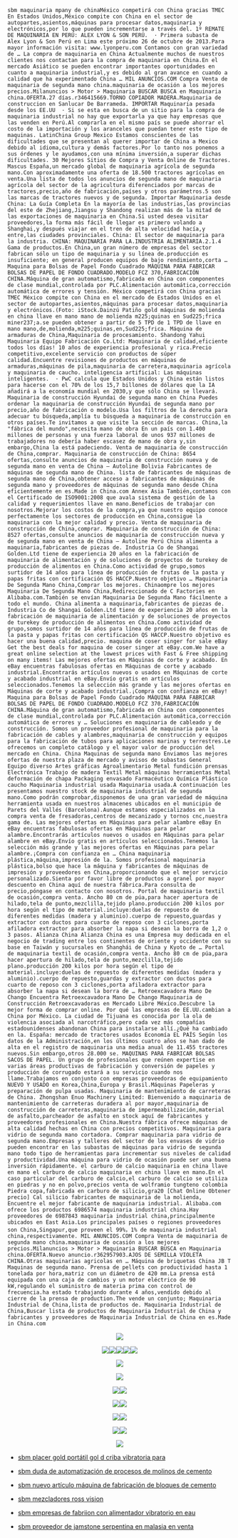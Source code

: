 
```
sbm maquinaria mpany de chinaMéxico competirá con China gracias TMEC En Estados Unidos,México compite con China en el sector de autopartes,asientos,máquinas para procesar datos,maquinaria y electrónicos,por lo que pueden incrementarse a través del. 1º REMATE DE MAQUINARIA EN PERÚ: ALEX LYON & SON PERÚ.  · Primera subasta de Alex Lyon & Son Perú en Lima este próximo 26 de octubre de 2013.Para mayor información visita: www.lyonperu.com Contamos con gran variedad de … La compra de maquinaria en China Actualmente muchos de nuestros clientes nos contactan para la compra de maquinaria en China.En el mercado Asiático se pueden encontrar importantes oportunidades en cuanto a maquinaria industrial,y es debido al gran avance en cuando a calidad que ha experimentado China … MIL ANUNCIOS.COM Compra Venta de maquinaria de segunda mano china.maquinaria de ocasión a los mejores precios.Milanuncios > Motor > Maquinaria BUSCAR BUSCA en Maquinaria china.OFERTA.27 días.r346415669.TORNO COPIADOR MADERA.Maquinaria de construccion en Sanlucar De Barrameda. IMPORTAR Maquinaria pesada desde los EE.UU  · Si se esta en busca de un sitio para la compra de maquinaria industrial no hay que exportarla ya que hay empresas que las venden en Perú.Al comprarla en el mismo país se puede ahorrar el costo de la importación y los aranceles que puedan tener este tipo de maquinas. LatinChina Group Mexico Estamos conscientes de las dificultades que se presentan al querer importar de China a Mexico debido al idioma,cultura y demás factores.Por lo tanto nos ponemos a sus órdenes y le ayudamos,con una mínima inversión,a superar dichas dificultades. 30 Mejores Sitios de Compra y Venta Online de Tractores. Mascus España,un mercado global de maquinaria agrícola de segunda mano.Con aproximadamente una oferta de 18.500 tractores agrícolas en venta.Una lista de todos los anuncios de segunda mano de maquinaria agrícola del sector de la agricultura diferenciados por marcas de tractores,precio,año de fabricación,países y otros parámetros.5 son las marcas de tractores nuevos y de segunda. Importar Maquinaria desde China: La Guía Completa En la mayoría de las industrias,las provincias del este de Zhejiang,Jiangsu y Shandong realizan más de la mitad de las exportaciones de maquinaria en China.Si usted desea visitar proveedores,la forma más fácil de llegar es primero volando a Shanghai,y después viajar en el tren de alta velocidad hacía,y entre,las ciudades provinciales. China: El sector de maquinaria para la industria. CHINA: MAQUINARIA PARA LA.INDUSTRIA ALIMENTARIA.2.1.4 Gama de productos.En China,un gran número de empresas del sector fabrican sólo un tipo de maquinaria y su línea de.producción es insuficiente; en general producen equipos de bajo rendimiento,corta … Maquina para Bolsas de Papel Fondo Cuadrado MÁQUINA PARA FABRICAR BOLSAS DE PAPEL DE FONDO CUADRADO.MODELO FCZ 370,FABRICACIÓN CHINA.Máquina de gran automatismo,fabricada en China con componentes de clase mundial,controlada por PLC.Alimentación automática,corrección automática de errores y tensión. México competirá con China gracias TMEC México compite con China en el mercado de Estados Unidos en el sector de autopartes,asientos,máquinas para procesar datos,maquinaria y electrónicos.(Foto: iStock.Dainzú Patiño gold máquinas de molienda en china llave en mano mano de molienda m225;quinas en Sud225;frica miner237;a.se pueden obtener a partir de 5 TPD de 1 TPD de llave en mano mano,de,molienda,m225;quinas,en,Sud225;frica. Máquina de armaduras de China,Maquinaria de procesamiento. Shandong Yahui Maquinaria Equipo Fabricación Co.Ltd: Maquinaria de calidad,eficiente todos los días! 10 años de experiencia profesional y rica.Precio competitivo,excelente servicio con productos de súper calidad.Encuentre revisiones de productos en máquinas de armaduras,máquinas de pila,maquinaria de carretera,maquinaria agrícola y maquinaria de caucho. inteligencia artificial: Las máquinas inteligentes.  · PwC calcula que Estados Unidos y China están listos para hacerse con el 70% de los 15,7 billones de dólares que la IA añadirá a la economía mundial en 2030,y que sólo China se llevará. Maquinaria de construcción Hyundai de segunda mano en China Puedes ordenar la maquinaria de construcción Hyundai de segunda mano por precio,año de fabricación o modelo.Usa los filtros de la derecha para adecuar tu búsqueda,amplía tu búsqueda a maquinaria de construcción en otros países.Te invitamos a que visite la sección de marcas. China,la "fábrica del mundo",necesita mano de obra En un país con 1.400 millones de personas y una fuerza laboral de unos 937 millones de trabajadores no debería haber escasez de mano de obra y,sin embargo,China la está padeciendo. Venta de maquinaria de construcción de China,comprar. Maquinaria de construcción de China: 8654 ofertas,consulte anuncios de maquinaria de construcción nueva y de segunda mano en venta de China — Autoline Bolivia Fabricantes de máquinas de segunda mano de China. lista de fabricantes de máquinas de segunda mano de China,obtener acceso a fabricantes de máquinas de segunda mano y proveedores de máquinas de segunda mano desde China eficientemente en es.Made in China.com Annex Asia También,contamos con el Certificado de ISO9001:2008 que avala sistema de gestión de la calidad y requerimientos llave en mano.Beneficios de trabajar con nosotros.Mejorar los costos de la compra,ya que nuestro equipo conoce perfectamente los sectores de producción en China,consigue la maquinaria con la mejor calidad y precio. Venta de maquinaria de construcción de China,comprar. Maquinaria de construcción de China: 8527 ofertas,consulte anuncios de maquinaria de construcción nueva y de segunda mano en venta de China — Autoline Perú China alimenta a maquinaria,fabricantes de piezas de. Industria Co de Shangai Golden.Ltd tiene de experiencia 20 años en la fabricación de maquinaria de alimentación y de soluciones de proyectos de turekey de producción de alimentos en China.Como actividad de grupo,somos surtidor de 14 años para línea de producción de frutas de la pasta y papas fritas con certificación QS HACCP.Nuestro objetivo … Maquinaria De Segunda Mano China,Comprar los mejores. Chinaompre los mejores Maquinaria De Segunda Mano China,Redireccionado de C Factories en Alibaba.com.También se envían Maquinaria De Segunda Mano fácilmente a todo el mundo. China alimenta a maquinaria,fabricantes de piezas de. Industria Co de Shangai Golden.Ltd tiene de experiencia 20 años en la fabricación de maquinaria de alimentación y de soluciones de proyectos de turekey de producción de alimentos en China.Como actividad de grupo,somos surtidor de 14 años para línea de producción de frutas de la pasta y papas fritas con certificación QS HACCP.Nuestro objetivo es hacer una buena calidad,precio. maquina de coser singer for sale eBay Get the best deals for maquina de coser singer at eBay.com.We have a great online selection at the lowest prices with Fast & Free shipping on many items! Las mejores ofertas en Máquinas de corte y acabado. En eBay encuentras fabulosas ofertas en Máquinas de corte y acabado industrial.Encontrarás artículos nuevos o usados en Máquinas de corte y acabado industrial en eBay.Envío gratis en artículos seleccionados.Tenemos la selección más grande y las mejores ofertas en Máquinas de corte y acabado industrial.¡Compra con confianza en eBay! Maquina para Bolsas de Papel Fondo Cuadrado MÁQUINA PARA FABRICAR BOLSAS DE PAPEL DE FONDO CUADRADO.MODELO FCZ 370,FABRICACIÓN CHINA.Máquina de gran automatismo,fabricada en China con componentes de clase mundial,controlada por PLC.Alimentación automática,corrección automática de errores y … Soluciones en maquinaria de cableado y de construcción. Somos un proveedor profesional de maquinaria para la fabricación de cables y alambres,maquinaria de construcción y equipos para la fabricación de tubos para aplicaciones marinas y terrestres.Le ofrecemos un completo catálogo y el mayor valor de producción del mercado en China. China Maquinas de segunda mano Enviamos las mejores ofertas de nuestra plaza de mercado y avisos de subastas General Equipo diverso Artes gráficas Agroalimentario Metal fundición prensas Electrónica Trabajo de madera Textil Metal máquinas herramientas Metal deformación de chapa Packaging envasado Farmacéutico Química Plástico caucho Maquinaria industrial usada Maquinaria usada.A continuación les presentamos nuestro stock de maquinaria industrial de segunda mano.Como podrán comprobar,disponemos de una gran variedad de máquina herramienta usada en nuestros almacenes ubicados en el municipio de Parets del Vallés (Barcelona).Aunque estamos especializados en la compra venta de fresadoras,centros de mecanizado y tornos cnc,nuestra gama de. Las mejores ofertas en Máquinas para pelar alambre eBay En eBay encuentras fabulosas ofertas en Máquinas para pelar alambre.Encontrarás artículos nuevos o usados en Máquinas para pelar alambre en eBay.Envío gratis en artículos seleccionados.Tenemos la selección más grande y las mejores ofertas en Máquinas para pelar alambre.¡Compra con confianza en … China maquinaria plástica,máquina,impresión de la. Somos profesional maquinaria plástica,bolso que hace la máquina y fabricantes de máquinas de impresión y proveedores en China,proporcionando que el mejor servicio personalizado.Sienta por favor libre de productos a granel por mayor descuento en China aquí de nuestra fábrica.Para consulta de precio,póngase en contacto con nosotros. Portal de maquinaria textil de ocasión,compra venta. Ancho 80 cm de púa,para hacer apertura de hilado,tela de punto,mezclilla,tejido plano.producción 200 kilos por hora según el tipo de material.incluye:duelas de repuesto de diferentes medidas (madera y aluminio).cuerpo de repuesto,guardas y extractor con ductos para cuarto de reposo con 3 ciclones,porta afiladora extractor para absorber la napa si desean la borra de 1,2 o 3 pasos. Alianza China Alianza China es una Empresa muy dedicada en el negocio de trading entre los continentes de oriente y occidente con su base en Taiwán y sucursales en Shanghái de China y Kyoto de … Portal de maquinaria textil de ocasión,compra venta. Ancho 80 cm de púa,para hacer apertura de hilado,tela de punto,mezclilla,tejido plano.producción 200 kilos por hora según el tipo de material.incluye:duelas de repuesto de diferentes medidas (madera y aluminio).cuerpo de repuesto,guardas y extractor con ductos para cuarto de reposo con 3 ciclones,porta afiladora extractor para absorber la napa si desean la borra de … Retroexcavadora Mano De Chango Encuentra Retroexcavadora Mano De Chango Maquinaria de Construcción Retroexcavadoras en Mercado Libre México.Descubre la mejor forma de comprar online. Por qué las empresas de EE.UU.cambian a China por México. La ciudad de Tijuana es conocida por la ola de violencia asociada al narcotráfico,pero cada vez más compañías estadounidenses abandonan China para instalarse allí.¿Qué ha cambiado en la. España: mercado de tractores usados Economía EL PAÍS Según los datos de la Administración,en los últimos cuatro años se han dado de alta en el registro de maquinaria una media anual de 11.455 tractores nuevos.Sin embargo,otros 28.000 se. MAQUINAS PARA FABRICAR BOLSAS SACOS DE PAPEL. Un grupo de profesionales que reúnen expertise en varias áreas productivas de fabricación y conversión de papeles y producción de corrugado estará a su servicio cuando nos llame.Trabajamos en conjunto con empresas proveedoras de equipamiento NUEVO Y USADO en Korea,China,Europa y Brasil.Máquinas Papeleras y preparación de pulpa usadas. Maquinaria de mantenimiento de carreteras de China. Zhongshan Enuo Machinery Limited: Bienvenido a maquinaria de mantenimiento de carreteras duradera al por mayor,maquinaria de construcción de carreteras,maquinaria de impermeabilización,material de asfalto,parcheador de asfalto en stock aquí de fabricantes y proveedores profesionales en China.Nuestra fábrica ofrece máquinas de alta calidad hechas en China con precios competitivos. Maquinaria para vidrio de segunda mano cortadora. Comprar maquinaria para vidrio de segunda mano.Empresas y talleres del sector de los envases de vidrio pueden encontrar en las subastas de máquinas para vidrio de segunda mano todo tipo de herramientas para incrementar sus niveles de calidad y productividad.Una máquina para vidrio de ocasión puede ser una buena inversión rápidamente. el carburo de calcio maquinaria en china llave en mano el carburo de calcio maquinaria en china llave en mano.En el caso particular del carburo de calcio,el carburo de calcio se utiliza en piedras y no en polvo,precios venta de wolframio tungteno colombia Piedra copa,fabricada en carburo de silicio,gra20 [Chat Online Obtener precio] Cal silicio fabricantes de maquinaria de la molienda, Encuentre el mejor fabricante de maquinaria industrial. Alibaba.com ofrece los productos 6986574 maquinaria industrial china.Hay proveedores de 6987843 maquinaria industrial china,principalmente ubicados en East Asia.Los principales países o regiones proveedores son China,Singapur,que proveen el 99%，1% de maquinaria industrial china,respectivamente. MIL ANUNCIOS.COM Compra Venta de maquinaria de segunda mano china.maquinaria de ocasión a los mejores precios.Milanuncios > Motor > Maquinaria BUSCAR BUSCA en Maquinaria china.OFERTA.Nuevo anuncio.r362957903.AJOS DE SEMILLA VIOLETA CHINA.Otras maquinarias agricolas en … Máquina de briquetas China JB T Maquinas de segunda mano. Prensa de pellets con productividad hasta 1 tonelada por hora,matriz con un diámetro de 420 mm.La prensa está equipada con una caja de cambios y un motor eléctrico de 90 kW,regulando el suministro de materia prima con control de frecuencia.ha estado trabajando durante 4 años,vendido debido al cierre de la prensa de production.The vende un conjunto; Maquinaria Industrial de China,lista de productos de. Maquinaria Industrial de China,Buscar lista de productos de Maquinaria Industrial de China y fabricantes y proveedores de Maquinaria Industrial de China en es.Made in China.com 
```

<div align="center">

<a href="https://es-crusher.shibang-china.com/github&k=sbm+maquinaria+mpany+de+china"><img src="https://static.shibang-china.com/es/crusher/logo.jpg"></a>

<a href="https://es-crusher.shibang-china.com/github&k=sbm+maquinaria+mpany+de+china"><img src="https://static.shibang-china.com/es/crusher/index.jpg"></a><a href="https://es-crusher.shibang-china.com/material.htmlgithub&k=sbm+maquinaria+mpany+de+china"><img src="https://static.shibang-china.com/es/crusher/material.jpg"></a><a href="https://es-crusher.shibang-china.com/application.htmlgithub&k=sbm+maquinaria+mpany+de+china"><img src="https://static.shibang-china.com/es/crusher/application.jpg"></a><a href="https://es-crusher.shibang-china.com/aboutus.htmlgithub&k=sbm+maquinaria+mpany+de+china"><img src="https://static.shibang-china.com/es/crusher/aboutus.jpg"></a><a href="https://es-crusher.shibang-china.com/contact.htmlgithub&k=sbm+maquinaria+mpany+de+china"><img src="https://static.shibang-china.com/es/crusher/contact.jpg"></a>

<a href="https://es-crusher.shibang-china.com/github&k=sbm+maquinaria+mpany+de+china"><img src="https://static.shibang-china.com/es/crusher/banner.jpg"></a>

<a href="https://swt.shibang-china.com/github&k=sbm+maquinaria+mpany+de+china"><img src="https://static.shibang-china.com/es/crusher/text.jpg"></a>

<a href="https://swt.shibang-china.com/github&k=sbm+maquinaria+mpany+de+china"><img src="https://static.shibang-china.com/es/crusher/chat.jpg"></a><a href="https://es-crusher.shibang-china.com/contact.htmlgithub&k=sbm+maquinaria+mpany+de+china"><img src="https://static.shibang-china.com/es/crusher/message.jpg"></a>

<a href="https://es-crusher.shibang-china.com/products/pe.htmlgithub&k=sbm+maquinaria+mpany+de+china"><img src="https://static.shibang-china.com/es/crusher/pe.jpg"></a><a href="https://es-crusher.shibang-china.com/products/pf.htmlgithub&k=sbm+maquinaria+mpany+de+china"><img src="https://static.shibang-china.com/es/crusher/pf.jpg"></a>

<a href="https://es-crusher.shibang-china.com/products/hpt.htmlgithub&k=sbm+maquinaria+mpany+de+china"><img src="https://static.shibang-china.com/es/crusher/hpt.jpg"></a><a href="https://es-crusher.shibang-china.com/products/vsi.htmlgithub&k=sbm+maquinaria+mpany+de+china"><img src="https://static.shibang-china.com/es/crusher/vsi.jpg"></a>

<a href="https://es-crusher.shibang-china.com/products/klv.htmlgithub&k=sbm+maquinaria+mpany+de+china"><img src="https://static.shibang-china.com/es/crusher/klv.jpg"></a><a href="https://es-crusher.shibang-china.com/products/portable.htmlgithub&k=sbm+maquinaria+mpany+de+china"><img src="https://static.shibang-china.com/es/crusher/portable.jpg"></a>

<a href="https://swt.shibang-china.com/github&k=sbm+maquinaria+mpany+de+china"><img src="https://static.shibang-china.com/es/crusher/case.jpg"></a>

</div>


* [sbm placer gold portátil gol d criba vibratoria para](sbm%20placer%20gold%20port%C3%A1til%20gol%20d%20criba%20vibratoria%20para.md)

* [sbm duda de automatización de procesos de molinos de cemento](sbm%20duda%20de%20automatizaci%C3%B3n%20de%20procesos%20de%20molinos%20de%20cemento.md)

* [sbm nuevo artículo máquina de fabricación de bloques de cemento](sbm%20nuevo%20art%C3%ADculo%20m%C3%A1quina%20de%20fabricaci%C3%B3n%20de%20bloques%20de%20cemento.md)

* [sbm mezcladores ross vision](sbm%20mezcladores%20ross%20vision.md)

* [sbm empresas de fabriion con alimentador vibratorio en eau](sbm%20empresas%20de%20fabriion%20con%20alimentador%20vibratorio%20en%20eau.md)

* [sbm proveedor de jamstone serpentina en malasia en venta](sbm%20proveedor%20de%20jamstone%20serpentina%20en%20malasia%20en%20venta.md)